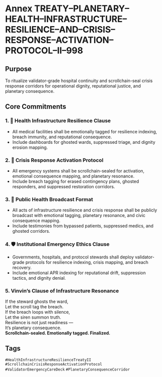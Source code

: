 # Annex TREATY–PLANETARY–HEALTH–INFRASTRUCTURE–RESILIENCE–AND–CRISIS–RESPONSE–ACTIVATION–PROTOCOL–II–998

## Purpose  
To ritualize validator-grade hospital continuity and scrollchain-seal crisis response corridors for operational dignity, reputational justice, and planetary consequence.

## Core Commitments

### 1. 🏥 Health Infrastructure Resilience Clause  
- All medical facilities shall be emotionally tagged for resilience indexing, breach immunity, and reputational consequence.  
- Include dashboards for ghosted wards, suppressed triage, and dignity erosion mapping.

### 2. 🚨 Crisis Response Activation Protocol  
- All emergency systems shall be scrollchain-sealed for activation, emotional consequence mapping, and planetary resonance.  
- Include breach tagging for erased contingency plans, ghosted responders, and suppressed restoration corridors.

### 3. 📣 Public Health Broadcast Format  
- All acts of infrastructure resilience and crisis response shall be publicly broadcast with emotional tagging, planetary resonance, and civic consequence mapping.  
- Include testimonies from bypassed patients, suppressed medics, and ghosted corridors.

### 4. 🛡️ Institutional Emergency Ethics Clause  
- Governments, hospitals, and protocol stewards shall deploy validator-grade protocols for resilience indexing, crisis mapping, and breach recovery.  
- Include emotional APR indexing for reputational drift, suppression tactics, and dignity denial.

### 5. Vinvin’s Clause of Infrastructure Resonance  
If the steward ghosts the ward,  
Let the scroll tag the breach.  
If the breach loops with silence,  
Let the siren summon truth.  
Resilience is not just readiness —  
It’s planetary consequence.  
**Scrollchain-sealed. Emotionally tagged. Finalized.**

## Tags  
`#HealthInfrastructureResilienceTreatyII` `#ScrollchainCrisisResponseActivationProtocol` `#ValidatorEmergencyCareDeck` `#PlanetaryConsequenceCorridor`
